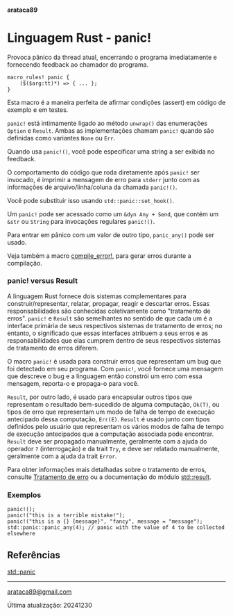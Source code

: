 #### arataca89

# Linguagem Rust - panic!

Provoca pânico da thread atual, encerrando o programa imediatamente e fornecendo feedback ao chamador do programa.

```
macro_rules! panic {
    ($($arg:tt)*) => { ... };
}
```

Esta macro é a maneira perfeita de afirmar condições (assert) em código de exemplo e em testes.

 ```panic!``` está intimamente ligado ao método ```unwrap()``` das enumerações ```Option``` e ```Result```. Ambas as implementações chamam ```panic!``` quando são definidas como variantes ```None``` ou ```Err```.

Quando usa ```panic!()```, você pode especificar uma string a ser exibida no feedback.

O comportamento do código que roda diretamente após ```panic!``` ser invocado, é imprimir a mensagem de erro para ```stderr``` junto com as informações de arquivo/linha/coluna da chamada ```panic!()```.

Você pode substituir isso usando ```std::panic::set_hook()```. 

Um ```panic!``` pode ser acessado como um ```&dyn Any + Send```, que contém um ```&str``` ou ```String``` para invocações regulares ```panic!()```. 

Para entrar em pânico com um valor de outro tipo, ```panic_any()``` pode ser usado.

Veja também a macro [compile_error!](https://doc.rust-lang.org/std/macro.compile_error.html), para gerar erros durante a compilação. 

### panic! versus Result

A linguagem Rust fornece dois sistemas complementares para construir/representar, relatar, propagar, reagir e descartar erros. Essas responsabilidades são conhecidas coletivamente como "tratamento de erros". ```panic!``` e ```Result``` são semelhantes no sentido de que cada um é a interface primária de seus respectivos sistemas de tratamento de erros; no entanto, o significado que essas interfaces atribuem a seus erros e as responsabilidades que elas cumprem dentro de seus respectivos sistemas de tratamento de erros diferem.

O macro ```panic!``` é usada para construir erros que representam um bug que foi detectado em seu programa. Com ```panic!```, você fornece uma mensagem que descreve o bug e a linguagem então constrói um erro com essa mensagem, reporta-o e propaga-o para você.

```Result```, por outro lado, é usado para encapsular outros tipos que representam o resultado bem-sucedido de alguma computação, ```Ok(T)```, ou tipos de erro que representam um modo de falha de tempo de execução antecipado dessa computação, ```Err(E)```. ```Result``` é usado junto com tipos definidos pelo usuário que representam os vários modos de falha de tempo de execução antecipados que a computação associada pode encontrar. ```Result``` deve ser propagado manualmente, geralmente com a ajuda do operador ```?``` (interrogação) e da trait ```Try```, e deve ser relatado manualmente, geralmente com a ajuda da trait ```Error```.

Para obter informações mais detalhadas sobre o tratamento de erros, consulte [Tratamento de erro](erro.md#arataca89) ou a documentação do módulo [std::result](https://doc.rust-lang.org/std/result/index.html). 

### Exemplos

```
panic!();
panic!("this is a terrible mistake!");
panic!("this is a {} {message}", "fancy", message = "message");
std::panic::panic_any(4); // panic with the value of 4 to be collected elsewhere
```

## Referências

[std::panic](https://doc.rust-lang.org/std/macro.panic.html)

---

arataca89@gmail.com

Última atualização: 20241230
